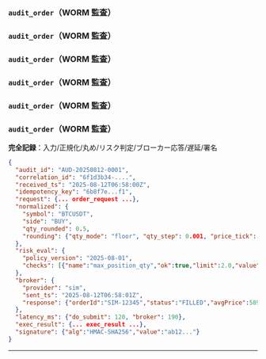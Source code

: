 <!-- AUTODOC:BEGIN mode=file_content path_globs=docs/_partials/apis/Do-Layer-Contract/06_audit_order.md title="`audit_order`（WORM 監査）" -->
### `audit_order`（WORM 監査）

<!-- AUTODOC:BEGIN mode=file_content path_globs=docs/_partials/apis/Do-Layer-Contract/06_audit_order.md title="`audit_order`（WORM 監査）" -->
### `audit_order`（WORM 監査）

<!-- AUTODOC:BEGIN mode=file_content path_globs=docs/_partials/apis/Do-Layer-Contract/06_audit_order.md title="`audit_order`（WORM 監査）" -->
### `audit_order`（WORM 監査）

<!-- AUTODOC:BEGIN mode=file_content path_globs=docs/_partials/apis/Do-Layer-Contract/06_audit_order.md title="`audit_order`（WORM 監査）" -->
### `audit_order`（WORM 監査）

<!-- AUTODOC:BEGIN mode=file_content path_globs=docs/_partials/apis/Do-Layer-Contract/06_audit_order.md title="`audit_order`（WORM 監査）" -->
### `audit_order`（WORM 監査）

<!-- AUTODOC:BEGIN mode=file_content path_globs=docs/_partials/apis/Do-Layer-Contract/06_audit_order.md title="`audit_order`（WORM 監査）" -->
### `audit_order`（WORM 監査）

**完全記録**：入力/正規化/丸め/リスク判定/ブローカー応答/遅延/署名

```json
{
  "audit_id": "AUD-20250812-0001",
  "correlation_id": "6f1d3b34-....",
  "received_ts": "2025-08-12T06:58:00Z",
  "idempotency_key": "6b8f7e...f1",
  "request": {... order_request ...},
  "normalized": {
    "symbol": "BTCUSDT",
    "side": "BUY",
    "qty_rounded": 0.5,
    "rounding": {"qty_mode": "floor", "qty_step": 0.001, "price_tick": 0.1}
  },
  "risk_eval": {
    "policy_version": "2025-08-01",
    "checks": [{"name":"max_position_qty","ok":true,"limit":2.0,"value":0.5}]
  },
  "broker": {
    "provider": "sim",
    "sent_ts": "2025-08-12T06:58:01Z",
    "response": {"orderId":"SIM-12345","status":"FILLED","avgPrice":58999.5}
  },
  "latency_ms": {"do_submit": 120, "broker": 190},
  "exec_result": {... exec_result ...},
  "signature": {"alg":"HMAC-SHA256","value":"ab12..."}
}
```

---
<!-- AUTODOC:END -->
